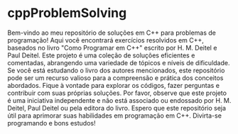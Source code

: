 # cppProblemSolving
 Bem-vindo ao meu repositório de soluções em C++ para problemas de programação! Aqui você encontrará exercícios resolvidos em C++, baseados no livro "Como Programar em C++" escrito por H. M. Deitel e Paul Deitel.  Este projeto é uma coleção de soluções eficientes e comentadas, abrangendo uma variedade de tópicos e níveis de dificuldade. Se você está estudando o livro dos autores mencionados, este repositório pode ser um recurso valioso para a compreensão e prática dos conceitos abordados.  Fique à vontade para explorar os códigos, fazer perguntas e contribuir com suas próprias soluções. Por favor, observe que este projeto é uma iniciativa independente e não está associado ou endossado por H. M. Deitel, Paul Deitel ou pela editora do livro.  Espero que este repositório seja útil para aprimorar suas habilidades em programação em C++. Divirta-se programando e bons estudos!

